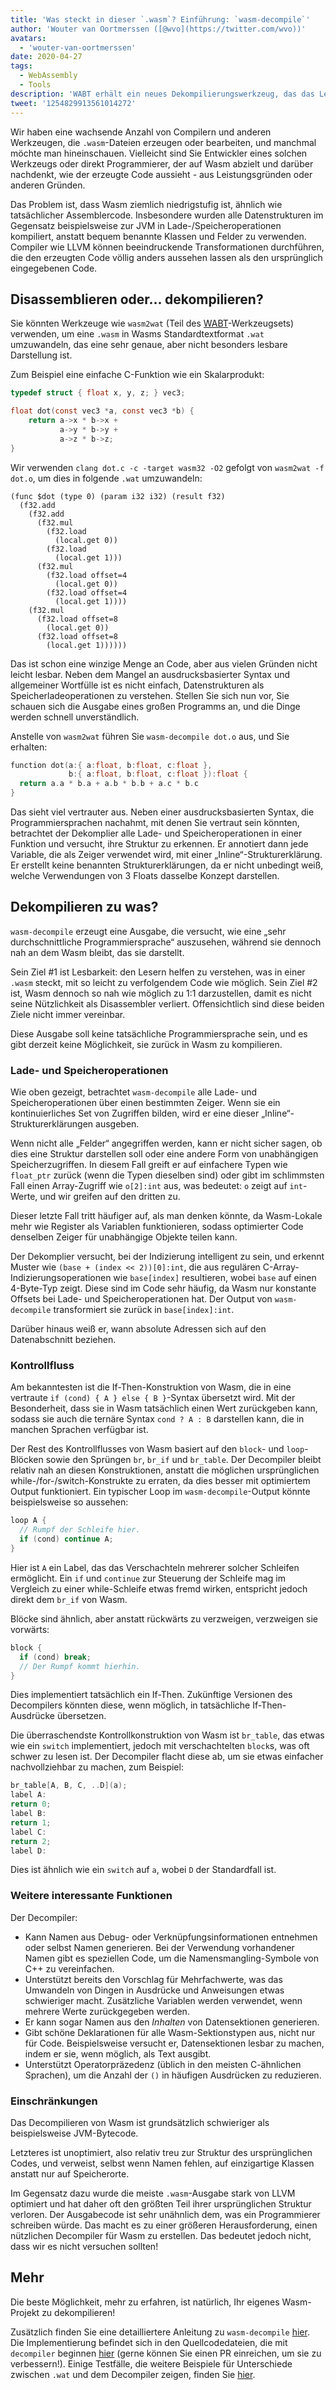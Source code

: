 ```yaml
---
title: 'Was steckt in dieser `.wasm`? Einführung: `wasm-decompile`'
author: 'Wouter van Oortmerssen ([@wvo](https://twitter.com/wvo))'
avatars:
  - 'wouter-van-oortmerssen'
date: 2020-04-27
tags:
  - WebAssembly
  - Tools
description: 'WABT erhält ein neues Dekompilierungswerkzeug, das das Lesen der Inhalte von Wasm-Modulen erleichtern kann.'
tweet: '1254829913561014272'
---
```

Wir haben eine wachsende Anzahl von Compilern und anderen Werkzeugen, die `.wasm`-Dateien erzeugen oder bearbeiten, und manchmal möchte man hineinschauen. Vielleicht sind Sie Entwickler eines solchen Werkzeugs oder direkt Programmierer, der auf Wasm abzielt und darüber nachdenkt, wie der erzeugte Code aussieht - aus Leistungsgründen oder anderen Gründen.

<!--truncate-->
Das Problem ist, dass Wasm ziemlich niedrigstufig ist, ähnlich wie tatsächlicher Assemblercode. Insbesondere wurden alle Datenstrukturen im Gegensatz beispielsweise zur JVM in Lade-/Speicheroperationen kompiliert, anstatt bequem benannte Klassen und Felder zu verwenden. Compiler wie LLVM können beeindruckende Transformationen durchführen, die den erzeugten Code völlig anders aussehen lassen als den ursprünglich eingegebenen Code.

## Disassemblieren oder... dekompilieren?

Sie könnten Werkzeuge wie `wasm2wat` (Teil des [WABT](https://github.com/WebAssembly/wabt)-Werkzeugsets) verwenden, um eine `.wasm` in Wasms Standardtextformat `.wat` umzuwandeln, das eine sehr genaue, aber nicht besonders lesbare Darstellung ist.

Zum Beispiel eine einfache C-Funktion wie ein Skalarprodukt:

```c
typedef struct { float x, y, z; } vec3;

float dot(const vec3 *a, const vec3 *b) {
    return a->x * b->x +
           a->y * b->y +
           a->z * b->z;
}
```

Wir verwenden `clang dot.c -c -target wasm32 -O2` gefolgt von `wasm2wat -f dot.o`, um dies in folgende `.wat` umzuwandeln:

```wasm
(func $dot (type 0) (param i32 i32) (result f32)
  (f32.add
    (f32.add
      (f32.mul
        (f32.load
          (local.get 0))
        (f32.load
          (local.get 1)))
      (f32.mul
        (f32.load offset=4
          (local.get 0))
        (f32.load offset=4
          (local.get 1))))
    (f32.mul
      (f32.load offset=8
        (local.get 0))
      (f32.load offset=8
        (local.get 1))))))
```

Das ist schon eine winzige Menge an Code, aber aus vielen Gründen nicht leicht lesbar. Neben dem Mangel an ausdrucksbasierter Syntax und allgemeiner Wortfülle ist es nicht einfach, Datenstrukturen als Speicherladeoperationen zu verstehen. Stellen Sie sich nun vor, Sie schauen sich die Ausgabe eines großen Programms an, und die Dinge werden schnell unverständlich.

Anstelle von `wasm2wat` führen Sie `wasm-decompile dot.o` aus, und Sie erhalten:

```c
function dot(a:{ a:float, b:float, c:float },
             b:{ a:float, b:float, c:float }):float {
  return a.a * b.a + a.b * b.b + a.c * b.c
}
```

Das sieht viel vertrauter aus. Neben einer ausdrucksbasierten Syntax, die Programmiersprachen nachahmt, mit denen Sie vertraut sein könnten, betrachtet der Dekomplier alle Lade- und Speicheroperationen in einer Funktion und versucht, ihre Struktur zu erkennen. Er annotiert dann jede Variable, die als Zeiger verwendet wird, mit einer „Inline“-Strukturerklärung. Er erstellt keine benannten Strukturerklärungen, da er nicht unbedingt weiß, welche Verwendungen von 3 Floats dasselbe Konzept darstellen.

## Dekompilieren zu was?

`wasm-decompile` erzeugt eine Ausgabe, die versucht, wie eine „sehr durchschnittliche Programmiersprache“ auszusehen, während sie dennoch nah an dem Wasm bleibt, das sie darstellt.

Sein Ziel #1 ist Lesbarkeit: den Lesern helfen zu verstehen, was in einer `.wasm` steckt, mit so leicht zu verfolgendem Code wie möglich. Sein Ziel #2 ist, Wasm dennoch so nah wie möglich zu 1:1 darzustellen, damit es nicht seine Nützlichkeit als Disassembler verliert. Offensichtlich sind diese beiden Ziele nicht immer vereinbar.

Diese Ausgabe soll keine tatsächliche Programmiersprache sein, und es gibt derzeit keine Möglichkeit, sie zurück in Wasm zu kompilieren.

### Lade- und Speicheroperationen

Wie oben gezeigt, betrachtet `wasm-decompile` alle Lade- und Speicheroperationen über einen bestimmten Zeiger. Wenn sie ein kontinuierliches Set von Zugriffen bilden, wird er eine dieser „Inline“-Strukturerklärungen ausgeben.

Wenn nicht alle „Felder“ angegriffen werden, kann er nicht sicher sagen, ob dies eine Struktur darstellen soll oder eine andere Form von unabhängigen Speicherzugriffen. In diesem Fall greift er auf einfachere Typen wie `float_ptr` zurück (wenn die Typen dieselben sind) oder gibt im schlimmsten Fall einen Array-Zugriff wie `o[2]:int` aus, was bedeutet: `o` zeigt auf `int`-Werte, und wir greifen auf den dritten zu.

Dieser letzte Fall tritt häufiger auf, als man denken könnte, da Wasm-Lokale mehr wie Register als Variablen funktionieren, sodass optimierter Code denselben Zeiger für unabhängige Objekte teilen kann.

Der Dekomplier versucht, bei der Indizierung intelligent zu sein, und erkennt Muster wie `(base + (index << 2))[0]:int`, die aus regulären C-Array-Indizierungsoperationen wie `base[index]` resultieren, wobei `base` auf einen 4-Byte-Typ zeigt. Diese sind im Code sehr häufig, da Wasm nur konstante Offsets bei Lade- und Speicheroperationen hat. Der Output von `wasm-decompile` transformiert sie zurück in `base[index]:int`.

Darüber hinaus weiß er, wann absolute Adressen sich auf den Datenabschnitt beziehen.

### Kontrollfluss

Am bekanntesten ist die If-Then-Konstruktion von Wasm, die in eine vertraute `if (cond) { A } else { B }`-Syntax übersetzt wird. Mit der Besonderheit, dass sie in Wasm tatsächlich einen Wert zurückgeben kann, sodass sie auch die ternäre Syntax `cond ? A : B` darstellen kann, die in manchen Sprachen verfügbar ist.

Der Rest des Kontrollflusses von Wasm basiert auf den `block`- und `loop`-Blöcken sowie den Sprüngen `br`, `br_if` und `br_table`. Der Decompiler bleibt relativ nah an diesen Konstruktionen, anstatt die möglichen ursprünglichen while-/for-/switch-Konstrukte zu erraten, da dies besser mit optimiertem Output funktioniert. Ein typischer Loop im `wasm-decompile`-Output könnte beispielsweise so aussehen:

```c
loop A {
  // Rumpf der Schleife hier.
  if (cond) continue A;
}
```

Hier ist `A` ein Label, das das Verschachteln mehrerer solcher Schleifen ermöglicht. Ein `if` und `continue` zur Steuerung der Schleife mag im Vergleich zu einer while-Schleife etwas fremd wirken, entspricht jedoch direkt dem `br_if` von Wasm.

Blöcke sind ähnlich, aber anstatt rückwärts zu verzweigen, verzweigen sie vorwärts:

```c
block {
  if (cond) break;
  // Der Rumpf kommt hierhin.
}
```

Dies implementiert tatsächlich ein If-Then. Zukünftige Versionen des Decompilers könnten diese, wenn möglich, in tatsächliche If-Then-Ausdrücke übersetzen.

Die überraschendste Kontrollkonstruktion von Wasm ist `br_table`, das etwas wie ein `switch` implementiert, jedoch mit verschachtelten `block`s, was oft schwer zu lesen ist. Der Decompiler flacht diese ab, um sie etwas
einfacher nachvollziehbar zu machen, zum Beispiel:

```c
br_table[A, B, C, ..D](a);
label A:
return 0;
label B:
return 1;
label C:
return 2;
label D:
```

Dies ist ähnlich wie ein `switch` auf `a`, wobei `D` der Standardfall ist.

### Weitere interessante Funktionen

Der Decompiler:

- Kann Namen aus Debug- oder Verknüpfungsinformationen entnehmen oder selbst Namen generieren. Bei der Verwendung vorhandener Namen gibt es speziellen Code, um die Namensmangling-Symbole von C++ zu vereinfachen.
- Unterstützt bereits den Vorschlag für Mehrfachwerte, was das Umwandeln von Dingen in Ausdrücke und Anweisungen etwas schwieriger macht. Zusätzliche Variablen werden verwendet, wenn mehrere Werte zurückgegeben werden.
- Er kann sogar Namen aus den _Inhalten_ von Datensektionen generieren.
- Gibt schöne Deklarationen für alle Wasm-Sektionstypen aus, nicht nur für Code. Beispielsweise versucht er, Datensektionen lesbar zu machen, indem er sie, wenn möglich, als Text ausgibt.
- Unterstützt Operatorpräzedenz (üblich in den meisten C-ähnlichen Sprachen), um die Anzahl der `()` in häufigen Ausdrücken zu reduzieren.

### Einschränkungen

Das Decompilieren von Wasm ist grundsätzlich schwieriger als beispielsweise JVM-Bytecode.

Letzteres ist unoptimiert, also relativ treu zur Struktur des ursprünglichen Codes, und verweist, selbst wenn Namen fehlen, auf einzigartige Klassen anstatt nur auf Speicherorte.

Im Gegensatz dazu wurde die meiste `.wasm`-Ausgabe stark von LLVM optimiert und hat daher oft den größten Teil ihrer ursprünglichen Struktur verloren. Der Ausgabecode ist sehr unähnlich dem, was ein Programmierer schreiben würde. Das macht es zu einer größeren Herausforderung, einen nützlichen Decompiler für Wasm zu erstellen. Das bedeutet jedoch nicht, dass wir es nicht versuchen sollten!

## Mehr

Die beste Möglichkeit, mehr zu erfahren, ist natürlich, Ihr eigenes Wasm-Projekt zu dekompilieren!

Zusätzlich finden Sie eine detailliertere Anleitung zu `wasm-decompile` [hier](https://github.com/WebAssembly/wabt/blob/master/docs/decompiler.md). Die Implementierung befindet sich in den Quellcodedateien, die mit `decompiler` beginnen [hier](https://github.com/WebAssembly/wabt/tree/master/src) (gerne können Sie einen PR einreichen, um sie zu verbessern!). Einige Testfälle, die weitere Beispiele für Unterschiede zwischen `.wat` und dem Decompiler zeigen, finden Sie [hier](https://github.com/WebAssembly/wabt/tree/master/test/decompile).

